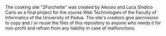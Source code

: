 The cooking site "2Forchette" was created by Alessio and Luca Sindico Carlo as a final project for the course Web Technologies of the Faculty of Informatics of the University of Padua. The site's creators give permission to copy and / or reuse the files of this repository to anyone who needs it for non-profit and refrain from any liability in case of malfunctions.
